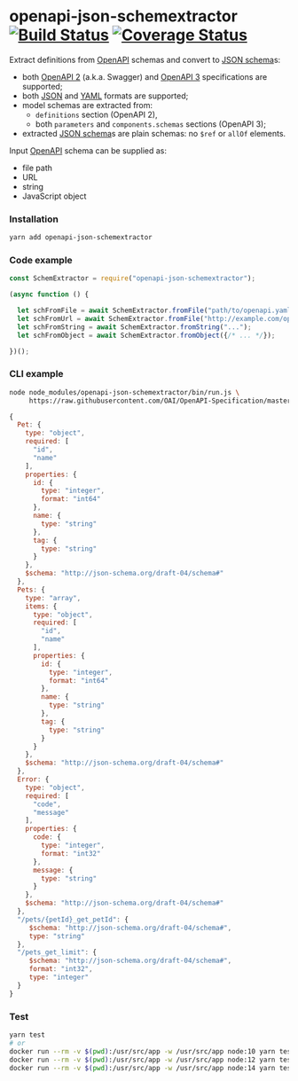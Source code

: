 # openapi-json-schemextractor [![Build Status](https://travis-ci.org/francescozanoni/openapi-json-schemextractor.svg?branch=master)](https://travis-ci.org/francescozanoni/openapi-json-schemextractor) [![Coverage Status](https://coveralls.io/repos/github/francescozanoni/openapi-json-schemextractor/badge.svg?branch=master&service=github)](https://coveralls.io/github/francescozanoni/openapi-json-schemextractor?branch=master&service=github)

Extract definitions from [OpenAPI](https://swagger.io/docs/specification/about) schemas and convert to [JSON schema](https://json-schema.org)s:

- both [OpenAPI 2](https://swagger.io/docs/specification/2-0) (a.k.a. Swagger) and [OpenAPI 3](https://swagger.io/docs/specification) specifications are supported;
- both [JSON](https://www.json.org) and [YAML](https://yaml.org) formats are supported;
- model schemas are extracted from:
  - `definitions` section (OpenAPI 2),
  - both `parameters` and `components.schemas` sections (OpenAPI 3);
- extracted [JSON schema](https://json-schema.org)s are plain schemas: no `$ref` or `allOf` elements.

Input [OpenAPI](https://swagger.io/docs/specification/about) schema can be supplied as:

- file path
- URL
- string
- JavaScript object

### Installation
```bash
yarn add openapi-json-schemextractor
```

### Code example
```javascript
const SchemExtractor = require("openapi-json-schemextractor");

(async function () {

  let schFromFile = await SchemExtractor.fromFile("path/to/openapi.yaml");
  let schFromUrl = await SchemExtractor.fromFile("http://example.com/openapi.yaml");
  let schFromString = await SchemExtractor.fromString("...");
  let schFromObject = await SchemExtractor.fromObject({/* ... */});

})();
```

### CLI example
```bash
node node_modules/openapi-json-schemextractor/bin/run.js \
     https://raw.githubusercontent.com/OAI/OpenAPI-Specification/master/examples/v3.0/petstore.yaml
```

```javascript
{
  Pet: {
    type: "object",
    required: [
      "id",
      "name"
    ],
    properties: {
      id: {
        type: "integer",
        format: "int64"
      },
      name: {
        type: "string"
      },
      tag: {
        type: "string"
      }
    },
    $schema: "http://json-schema.org/draft-04/schema#"
  },
  Pets: {
    type: "array",
    items: {
      type: "object",
      required: [
        "id",
        "name"
      ],
      properties: {
        id: {
          type: "integer",
          format: "int64"
        },
        name: {
          type: "string"
        },
        tag: {
          type: "string"
        }
      }
    },
    $schema: "http://json-schema.org/draft-04/schema#"
  },
  Error: {
    type: "object",
    required: [
      "code",
      "message"
    ],
    properties: {
      code: {
        type: "integer",
        format: "int32"
      },
      message: {
        type: "string"
      }
    },
    $schema: "http://json-schema.org/draft-04/schema#"
  },
  "/pets/{petId}_get_petId": {
     $schema: "http://json-schema.org/draft-04/schema#",
     type: "string"
  },
  "/pets_get_limit": {
     $schema: "http://json-schema.org/draft-04/schema#",
     format: "int32",
     type: "integer"
  }
}
```

### Test
```bash
yarn test
# or
docker run --rm -v $(pwd):/usr/src/app -w /usr/src/app node:10 yarn test
docker run --rm -v $(pwd):/usr/src/app -w /usr/src/app node:12 yarn test
docker run --rm -v $(pwd):/usr/src/app -w /usr/src/app node:14 yarn test
```